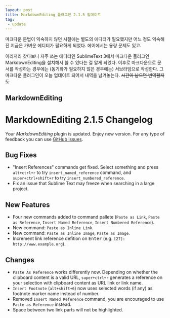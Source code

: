 ```yaml
---
layout: post
title: MarkdownEditing 플러그인 2.1.5 업데이트
tag:
 - update
---
```


마크다운 문법이 익숙하지 않던 시절에는 별도의 에디터가 필요했지만 어느 정도 익숙해진 지금은 가벼운 에디터가 필요하게 되었다. 에어에서는 용량 문제도 있고.

이리저리 찾다보니 자주 쓰는 에디터인 SublimeText 3에서 마크다운 플러그인MarkdownEditing을 설치해서 쓸 수 있다는 걸 알게 되었다. 이후로 마크다운으로 문서를 작성하는 경우에는 (동기화가 필요하지 않은 경우에는) 서브라임으로 작성한다. 그 마크다운 플러그인이 오늘 업데이트 되어서 내역을 남겨놓는다. <s>시간이 남으면 번역할지도</s>

MarkdownEditing
---------------

  # MarkdownEditing 2.1.5 Changelog
  
  Your _MarkdownEditing_ plugin is updated. Enjoy new version. For any type of
  feedback you can use [GitHub issues][issues].
  
  ## Bug Fixes
  
  *   "Insert References" commands get fixed. Select something and press `alt+ctrl+r`
      to try `insert_named_reference` command, and `super+ctrl+shift+r` to try
      `insert_numbered_reference`.
  *  Fix an issue that Sublime Text may freeze when searching in a large project.
  
  ## New Features
  
  *   Four new commands added to command pallete (`Paste as Link`, `Paste as Reference`,
      `Insert Named Reference`, `Insert Numbered Reference`).
  *   New command: `Paste as Inline Link`.
  *   New command: `Paste as Inline Image`, `Paste as Image`.
  *   Increment link reference defition on <kbd>Enter</kbd> (e.g. `[27]: http://www.example.org`).
  
  ## Changes
  
  *   `Paste As Reference` works differently now. Depending on whether the clipboard
      content is a valid URL, `super+ctrl+r` generates a reference on your selection
      with clipboard content as URL link or link name.
  *   `Insert Footnote` (`alt+shift+6`) now uses selected words (if any) as footnote
      marker name instead of number.
  *   Removed `Insert Named Reference` command, you are encouraged to use
      `Paste as Reference` instead.
  *   Space between two link parts will not be highlighted.
  
  [issues]: https://github.com/SublimeText-Markdown/MarkdownEditing/issues

